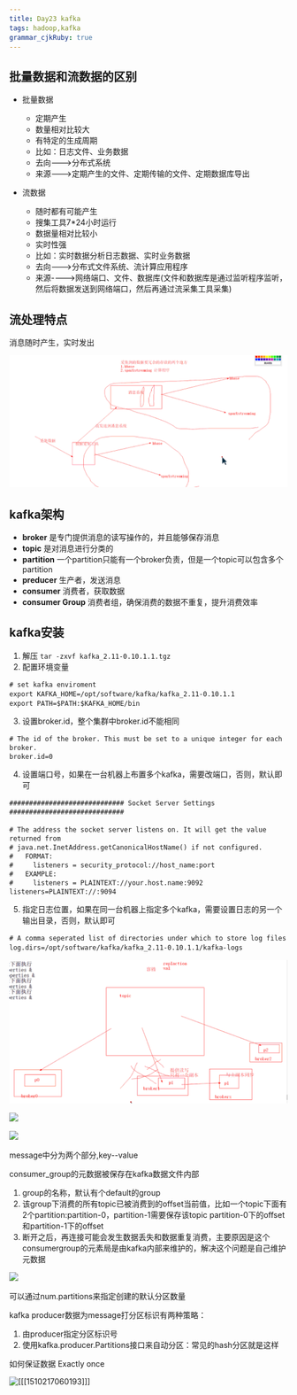 ```yaml
---
title: Day23 kafka
tags: hadoop,kafka
grammar_cjkRuby: true
---
```


## 批量数据和流数据的区别

- 批量数据
	- 定期产生
	- 数量相对比较大
	- 有特定的生成周期
	- 比如：日志文件、业务数据
	- 去向--->分布式系统
	- 来源--->定期产生的文件、定期传输的文件、定期数据库导出

- 流数据
	- 随时都有可能产生
	- 搜集工具7*24小时运行
	- 数据量相对比较小
	- 实时性强
	- 比如：实时数据分析日志数据、实时业务数据
	- 去向--->分布式文件系统、流计算应用程序
	- 来源---->网络端口、文件、数据库(文件和数据库是通过监听程序监听，然后将数据发送到网络端口，然后再通过流采集工具采集)


## 流处理特点

消息随时产生，实时发出


![冗余特点][1]


## kafka架构

- **broker** 是专门提供消息的读写操作的，并且能够保存消息
- **topic** 是对消息进行分类的
- **partition** 一个partition只能有一个broker负责，但是一个topic可以包含多个partition
- **preducer** 生产者，发送消息
- **consumer** 消费者，获取数据
- **consumer Group** 消费者组，确保消费的数据不重复，提升消费效率


## kafka安装

1. 解压 `tar -zxvf kafka_2.11-0.10.1.1.tgz`
2. 配置环境变量

``` xml
# set kafka enviroment
export KAFKA_HOME=/opt/software/kafka/kafka_2.11-0.10.1.1
export PATH=$PATH:$KAFKA_HOME/bin
```
3. 设置broker.id，整个集群中broker.id不能相同

``` stylus
# The id of the broker. This must be set to a unique integer for each broker.
broker.id=0
```
4. 设置端口号，如果在一台机器上布置多个kafka，需要改端口，否则，默认即可

``` stylus
############################# Socket Server Settings #############################

# The address the socket server listens on. It will get the value returned from 
# java.net.InetAddress.getCanonicalHostName() if not configured.
#   FORMAT:
#     listeners = security_protocol://host_name:port
#   EXAMPLE:
#     listeners = PLAINTEXT://your.host.name:9092
listeners=PLAINTEXT://:9094
```
5. 指定日志位置，如果在同一台机器上指定多个kafka，需要设置日志的另一个输出目录，否则，默认即可

``` xml
# A comma seperated list of directories under which to store log files
log.dirs=/opt/software/kafka/kafka_2.11-0.10.1.1/kafka-logs
```

![容错][2]


![][3]

![][4]

message中分为两个部分,key--value


consumer_group的元数据被保存在kafka数据文件内部
1. group的名称，默认有个default的group
2. 该group下消费的所有topic已被消费到的offset当前值，比如一个topic下面有2个partition:partition-0，partition-1需要保存该topic partition-0下的offset和partition-1下的offset
3. 断开之后，再连接可能会发生数据丢失和数据重复消费，主要原因是这个consumergroup的元素局是由kafka内部来维护的，解决这个问题是自己维护元数据


![][5]

可以通过num.partitions来指定创建的默认分区数量

kafka producer数据为message打分区标识有两种策略：
1. 由producer指定分区标识号
2. 使用kafka.producer.Partitions接口来自动分区：常见的hash分区就是这样


如何保证数据 Exactly once

![][6]


  [1]: https://www.github.com/xiesen310/notes_Images/raw/master/images/1510194230689.jpg
  [2]: https://www.github.com/xiesen310/notes_Images/raw/master/images/1510207524844.jpg
  [3]: https://www.github.com/xiesen310/notes_Images/raw/master/images/1510208182845.jpg
  [4]: https://www.github.com/xiesen310/notes_Images/raw/master/images/1510209377879.jpg
  [5]: https://www.github.com/xiesen310/notes_Images/raw/master/images/1510215917383.jpg
  [6]: http://markdown.xiaoshujiang.com/img/spinner.gif "[[[1510217060193]]]"